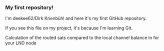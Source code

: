 ### My first repository!

I'm deekee62/Dirk Krienbühl and here it's my first GitHub repository.

If you see this file on my project, it's because I'm learning Git.

Calculation of the routed sats compared to the local channel balance in for your LND node

